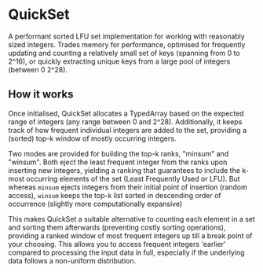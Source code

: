 # QuickSet

A performant sorted LFU set implementation for working with reasonably sized integers. Trades memory for performance, optimised for frequently updating and counting a relatively small set of keys (spanning from 0 to 2^16), or quickly extracting unique keys from a large pool of integers (between 0  2^28).

## How it works
Once initialised, QuickSet allocates a TypedArray based on the expected range of integers (any range between 0 and 2^28). 
Additionally, it keeps track of how frequent individual integers are added to the set, providing a (sorted) top-k window of mostly occurring integers. 

Two modes are provided for building the top-k ranks, "minsum" and "winsum". 
Both eject the least frequent integer from the ranks upon inserting new integers, yielding a ranking that guarantees to include the k-most occurring elements of the set (Least Frequently Used or LFU). 
But whereas `minsum` ejects integers from their initial point of insertion (random access), `winsum` keeps the top-k list sorted in descending order of occurrence (slightly more computationally expansive)

This makes QuickSet a suitable alternative to counting each element in a set and sorting them afterwards (preventing costly sorting operations), providing a ranked window of most frequent  integers up till a break point of your choosing. 
This allows you to access frequent integers 'earlier' compared to processing the input data in full, especially if the underlying data follows a non-uniform distribution.
